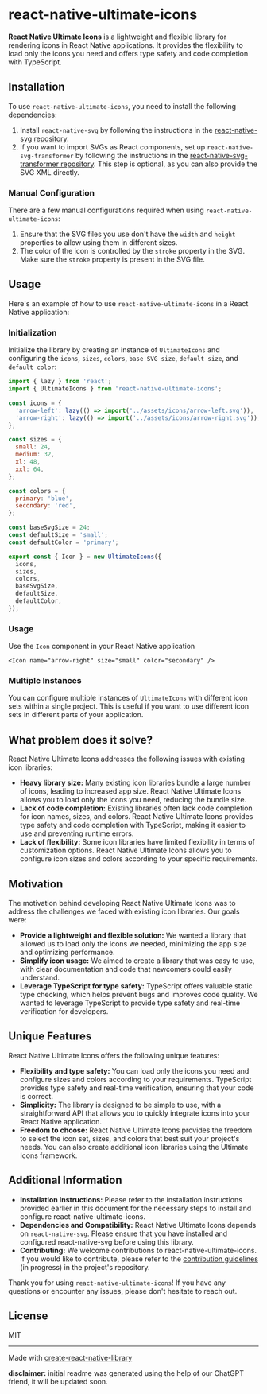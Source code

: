 # react-native-ultimate-icons

**React Native Ultimate Icons** is a lightweight and flexible library for rendering icons in React Native applications.
It
provides the flexibility to load only the icons you need and offers type safety and code completion with TypeScript.

## Installation

To use `react-native-ultimate-icons`, you need to install the following dependencies:

1. Install `react-native-svg` by following the instructions in
   the [react-native-svg repository](https://github.com/software-mansion/react-native-svg).
2. If you want to import SVGs as React components, set up `react-native-svg-transformer` by following the instructions
   in the [react-native-svg-transformer repository](https://github.com/kristerkari/react-native-svg-transformer). This
   step is optional, as you can also provide the SVG XML directly.

### Manual Configuration

There are a few manual configurations required when using `react-native-ultimate-icons`:

1. Ensure that the SVG files you use don't have the `width` and `height` properties to allow using them in different
   sizes.
2. The color of the icon is controlled by the `stroke` property in the SVG. Make sure the `stroke` property is present
   in the SVG file.

## Usage

Here's an example of how to use `react-native-ultimate-icons` in a React Native application:

### Initialization

Initialize the library by creating an instance of `UltimateIcons` and configuring
the `icons`, `sizes`, `colors`, `base SVG size`, `default size`, and `default color`:

```javascript
import { lazy } from 'react';
import { UltimateIcons } from 'react-native-ultimate-icons';

const icons = {
  'arrow-left': lazy(() => import('../assets/icons/arrow-left.svg')),
  'arrow-right': lazy(() => import('../assets/icons/arrow-right.svg')),
};

const sizes = {
  small: 24,
  medium: 32,
  xl: 48,
  xxl: 64,
};

const colors = {
  primary: 'blue',
  secondary: 'red',
};

const baseSvgSize = 24;
const defaultSize = 'small';
const defaultColor = 'primary';

export const { Icon } = new UltimateIcons({
  icons,
  sizes,
  colors,
  baseSvgSize,
  defaultSize,
  defaultColor,
});
```

### Usage

Use the `Icon` component in your React Native application

```tsx
<Icon name="arrow-right" size="small" color="secondary" />
```

### Multiple Instances

You can configure multiple instances of `UltimateIcons` with different icon sets within a single project. This is useful
if you want to use different icon sets in different parts of your application.

## What problem does it solve?

React Native Ultimate Icons addresses the following issues with existing icon libraries:

- **Heavy library size:** Many existing icon libraries bundle a large number of icons, leading to increased app size.
  React Native Ultimate Icons allows you to load only the icons you need, reducing the bundle size.
- **Lack of code completion:** Existing libraries often lack code completion for icon names, sizes, and colors. React
  Native Ultimate Icons provides type safety and code completion with TypeScript, making it easier to use and preventing
  runtime errors.
- **Lack of flexibility:** Some icon libraries have limited flexibility in terms of customization options. React Native
  Ultimate Icons allows you to configure icon sizes and colors according to your specific requirements.

## Motivation

The motivation behind developing React Native Ultimate Icons was to address the challenges we faced with existing icon
libraries. Our goals were:

- **Provide a lightweight and flexible solution:** We wanted a library that allowed us to load only the icons we needed,
  minimizing the app size and optimizing performance.
- **Simplify icon usage:** We aimed to create a library that was easy to use, with clear documentation and code that
  newcomers could easily understand.
- **Leverage TypeScript for type safety:** TypeScript offers valuable static type checking, which helps prevent bugs and
  improves code quality. We wanted to leverage TypeScript to provide type safety and real-time verification for
  developers.

## Unique Features

React Native Ultimate Icons offers the following unique features:

- **Flexibility and type safety:** You can load only the icons you need and configure sizes and colors according to your
  requirements. TypeScript provides type safety and real-time verification, ensuring that your code is correct.
- **Simplicity:** The library is designed to be simple to use, with a straightforward API that allows you to quickly
  integrate icons into your React Native application.
- **Freedom to choose:** React Native Ultimate Icons provides the freedom to select the icon set, sizes, and colors that
  best suit your project's needs. You can also create additional icon libraries using the Ultimate Icons framework.

## Additional Information

- **Installation Instructions:** Please refer to the installation instructions provided earlier in this document for the
  necessary steps to install and configure react-native-ultimate-icons.
- **Dependencies and Compatibility:** React Native Ultimate Icons depends on `react-native-svg`. Please ensure that you
  have installed and configured react-native-svg before using this library.
- **Contributing:** We welcome contributions to react-native-ultimate-icons. If you would like to contribute, please
  refer to the [contribution guidelines](CONTRIBUTING.md) (in progress) in the project's repository.

Thank you for using `react-native-ultimate-icons`! If you have any questions or encounter any issues, please don't
hesitate to reach out.

## License

MIT

---

Made with [create-react-native-library](https://github.com/callstack/react-native-builder-bob)

**disclaimer:** initial readme was generated using the help of our ChatGPT friend, it will be updated soon.
